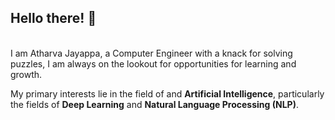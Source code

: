<!--![Profile Banner](ezgif.com-add-text.gif)-->

## Hello there! 👋
<br/>
I am Atharva Jayappa, a Computer Engineer with a knack for solving puzzles, I am always on the lookout for opportunities for learning and growth. 

My primary interests lie in the field of and **Artificial Intelligence**, particularly the fields of **Deep Learning** and **Natural Language Processing (NLP)**.
<br><br>
 





